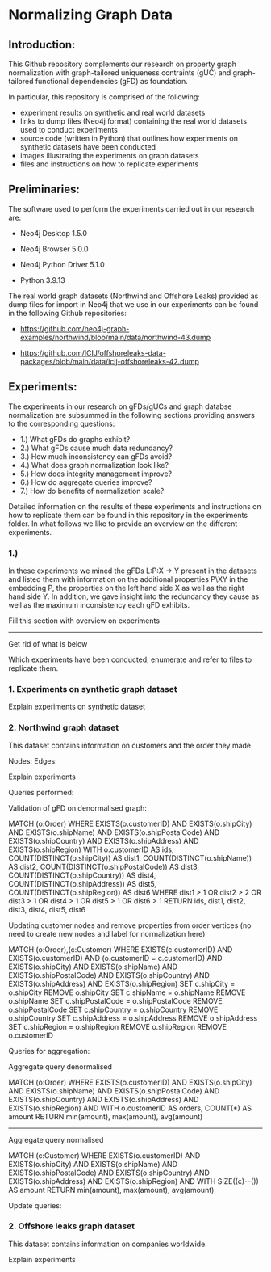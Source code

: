 # Normalizing Graph Data

## Introduction:

This Github repository complements our research on property graph normalization with graph-tailored uniqueness contraints (gUC) and graph-tailored functional dependencies (gFD) as foundation.

In particular, this repository is comprised of the following:

- experiment results on synthetic and real world datasets
- links to dump files (Neo4j format) containing the real world datasets used to conduct experiments
- source code (written in Python) that outlines how experiments on synthetic datasets have been conducted
- images illustrating the experiments on graph datasets
- files and instructions on how to replicate experiments



## Preliminaries:

The software used to perform the experiments carried out in our research are:

- Neo4j Desktop 1.5.0

- Neo4j Browser 5.0.0

- Neo4j Python Driver 5.1.0

- Python 3.9.13


The real world graph datasets (Northwind and Offshore Leaks) provided as dump files for import in Neo4j that we use in our experiments can be found in the following Github repositories:


- https://github.com/neo4j-graph-examples/northwind/blob/main/data/northwind-43.dump

- https://github.com/ICIJ/offshoreleaks-data-packages/blob/main/data/icij-offshoreleaks-42.dump








## Experiments:

The experiments in our research on gFDs/gUCs and graph databse normalization are subsummed in the following sections providing answers to the corresponding questions:

- 1.) What gFDs do graphs exhibit?
- 2.) What gFDs cause much data redundancy?
- 3.) How much inconsistency can gFDs avoid?
- 4.) What does graph normalization look like?
- 5.) How does integrity management improve?
- 6.) How do aggregate queries improve?
- 7.) How do benefits of normalization scale?


Detailed information on the results of these experiments and instructions on how to replicate them can be found in this repository in the experiments folder. In what follows we like to provide an overview on the different experiments.

### 1.)

In these experiments we mined the gFDs L:P:X -> Y present in the datasets and listed them with information on the additional properties P\XY in the embedding P, the properties on the left hand side X as well as the right hand side Y. In addition, we gave insight into the redundancy they cause as well as the maximum inconsistency each gFD exhibits. 


Fill this section with overview on experiments


--------------------

Get rid of what is below


Which experiments have been conducted, enumerate and refer to files to replicate them.

### 1. Experiments on synthetic graph dataset

Explain experiments on synthetic dataset



### 2. Northwind graph dataset

This dataset contains information on customers and the order they made.

Nodes:
Edges:

Explain experiments



Queries performed:


Validation of gFD on denormalised graph:

MATCH (o:Order) WHERE
EXISTS(o.customerID) AND
EXISTS(o.shipCity) AND
EXISTS(o.shipName) AND
EXISTS(o.shipPostalCode) AND
EXISTS(o.shipCountry) AND
EXISTS(o.shipAddress) AND
EXISTS(o.shipRegion)
WITH o.customerID AS ids, COUNT(DISTINCT(o.shipCity)) AS dist1, COUNT(DISTINCT(o.shipName)) AS dist2, COUNT(DISTINCT(o.shipPostalCode)) AS dist3, COUNT(DISTINCT(o.shipCountry)) AS dist4, COUNT(DISTINCT(o.shipAddress)) AS dist5, COUNT(DISTINCT(o.shipRegion)) AS dist6
WHERE dist1 > 1 OR dist2 > 2 OR dist3 > 1 OR dist4 > 1 OR dist5 > 1 OR dist6 > 1 
RETURN ids, dist1, dist2, dist3, dist4, dist5, dist6


Updating customer nodes and remove properties from order vertices (no need to create new nodes and label for normalization here)


MATCH (o:Order),(c:Customer) WHERE
EXISTS(c.customerID) AND
EXISTS(o.customerID) AND
(o.customerID = c.customerID) AND
EXISTS(o.shipCity) AND
EXISTS(o.shipName) AND
EXISTS(o.shipPostalCode) AND
EXISTS(o.shipCountry) AND
EXISTS(o.shipAddress) AND
EXISTS(o.shipRegion)
SET c.shipCity = o.shipCity
REMOVE o.shipCity
SET c.shipName = o.shipName
REMOVE o.shipName
SET c.shipPostalCode = o.shipPostalCode
REMOVE o.shipPostalCode
SET c.shipCountry = o.shipCountry
REMOVE o.shipCountry
SET c.shipAddress = o.shipAddress
REMOVE o.shipAddress
SET c.shipRegion = o.shipRegion
REMOVE o.shipRegion
REMOVE o.customerID



Queries for aggregation:


Aggregate query denormalised


MATCH (o:Order) WHERE
EXISTS(o.customerID) AND
EXISTS(o.shipCity) AND
EXISTS(o.shipName) AND
EXISTS(o.shipPostalCode) AND
EXISTS(o.shipCountry) AND
EXISTS(o.shipAddress) AND
EXISTS(o.shipRegion) AND
WITH o.customerID AS orders, COUNT(*) AS amount
RETURN min(amount), max(amount), avg(amount)



----------------


Aggregate query normalised


MATCH (c:Customer) WHERE
EXISTS(o.customerID) AND
EXISTS(o.shipCity) AND
EXISTS(o.shipName) AND
EXISTS(o.shipPostalCode) AND
EXISTS(o.shipCountry) AND
EXISTS(o.shipAddress) AND
EXISTS(o.shipRegion) AND
WITH SIZE((c)--()) AS amount
RETURN min(amount), max(amount), avg(amount)




Update queries:






### 2. Offshore leaks graph dataset

This dataset contains information on companies worldwide.

Explain experiments




